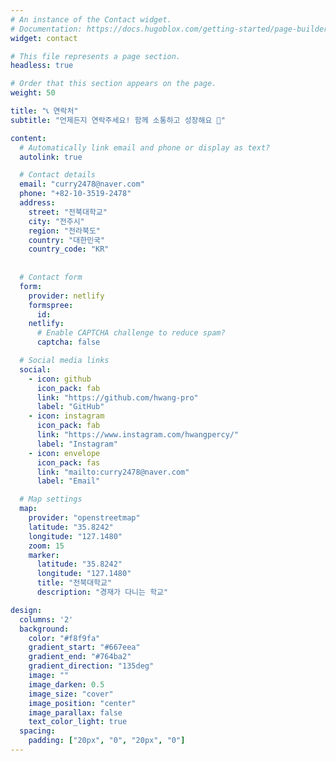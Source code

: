 ```yaml
---
# An instance of the Contact widget.
# Documentation: https://docs.hugoblox.com/getting-started/page-builder/
widget: contact

# This file represents a page section.
headless: true

# Order that this section appears on the page.
weight: 50

title: "📞 연락처"
subtitle: "언제든지 연락주세요! 함께 소통하고 성장해요 🚀"

content:
  # Automatically link email and phone or display as text?
  autolink: true

  # Contact details
  email: "curry2478@naver.com"
  phone: "+82-10-3519-2478"
  address:
    street: "전북대학교"
    city: "전주시"
    region: "전라북도"
    country: "대한민국"
    country_code: "KR"
  
  
  # Contact form
  form:
    provider: netlify
    formspree:
      id:
    netlify:
      # Enable CAPTCHA challenge to reduce spam?
      captcha: false

  # Social media links
  social:
    - icon: github
      icon_pack: fab
      link: "https://github.com/hwang-pro"
      label: "GitHub"
    - icon: instagram
      icon_pack: fab
      link: "https://www.instagram.com/hwangpercy/"
      label: "Instagram"
    - icon: envelope
      icon_pack: fas
      link: "mailto:curry2478@naver.com"
      label: "Email"

  # Map settings
  map:
    provider: "openstreetmap"
    latitude: "35.8242"
    longitude: "127.1480"
    zoom: 15
    marker:
      latitude: "35.8242"
      longitude: "127.1480"
      title: "전북대학교"
      description: "경재가 다니는 학교"

design:
  columns: '2'
  background:
    color: "#f8f9fa"
    gradient_start: "#667eea"
    gradient_end: "#764ba2"
    gradient_direction: "135deg"
    image: ""
    image_darken: 0.5
    image_size: "cover"
    image_position: "center"
    image_parallax: false
    text_color_light: true
  spacing:
    padding: ["20px", "0", "20px", "0"]
---
```

